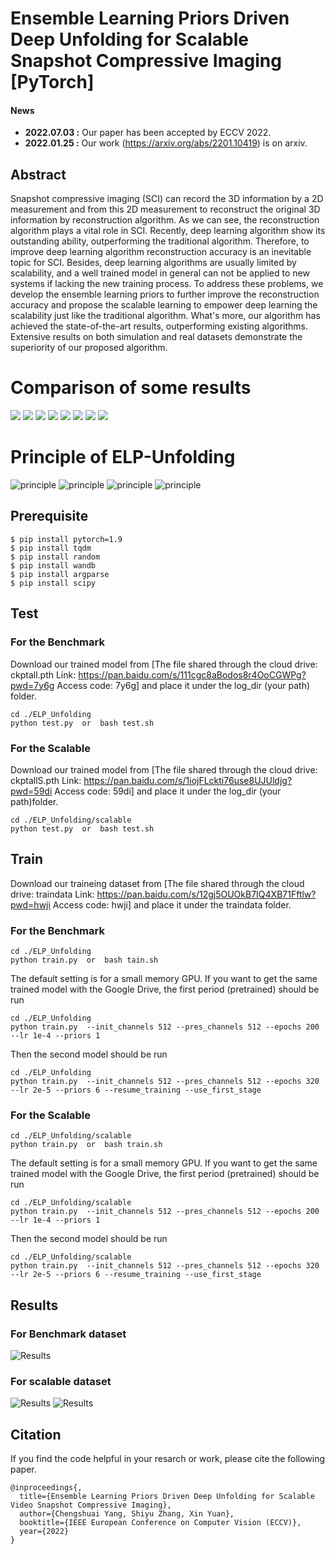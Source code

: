 # Ensemble Learning Priors Driven Deep Unfolding for Scalable Snapshot Compressive Imaging [PyTorch]
#### News
- **2022.07.03 :** Our paper has been accepted by ECCV 2022.
- **2022.01.25 :** Our work (https://arxiv.org/abs/2201.10419) is on arxiv.
## Abstract 
Snapshot compressive imaging (SCI) can record the 3D information by a 2D measurement and from this 2D measurement to  reconstruct the original 3D information by reconstruction algorithm. As we can see, the reconstruction algorithm plays a vital role in SCI. Recently, deep learning algorithm show its outstanding ability, outperforming the traditional algorithm. Therefore, to improve deep learning algorithm reconstruction accuracy is an inevitable topic for SCI. Besides, deep learning algorithms are usually limited by scalability, and a well trained model in general can not be applied to new systems if lacking the new training process. To address these problems, we develop the ensemble learning priors to further improve the reconstruction accuracy and propose the scalable learning to empower  deep learning the scalability just like the traditional algorithm. What's more, our algorithm has achieved the state-of-the-art results, outperforming existing algorithms. Extensive results on both simulation and real datasets demonstrate the superiority of our proposed algorithm.
# Comparison of some results
![](./video/scalable/1024_gif/Beauty_1024×1024.gif)
![](./video/scalable/1024_gif/ShakeNDry_1024×1024.gif)
![](./video/scalable/1024_gif/ReadySetGo_1024×1024.gif)
![](./video/scalable/1024_gif/YachtRide_1024×1024.gif)
![](./video/real/chop.gif)
![](./video/real/Dominoes.gif)
![](./video/real/Hand.gif)
![](./video/real/WaterBalloon.gif)

# Principle of ELP-Unfolding
![principle](fig/principle.jpg)
![principle](fig/single.jpg)
![principle](fig/ensemble.jpg)
![principle](fig/prior.jpg)


## Prerequisite

```shell
$ pip install pytorch=1.9
$ pip install tqdm
$ pip install random
$ pip install wandb
$ pip install argparse
$ pip install scipy
```
## Test
### For the Benchmark

Download our trained model from  [The file shared through the cloud drive: ckptall.pth
Link: https://pan.baidu.com/s/111cgc8aBodos8r4OoCGWPg?pwd=7y6g
Access code: 7y6g] and place it under the log_dir (your path) folder. 
```shell
cd ./ELP_Unfolding
python test.py  or  bash test.sh
```

### For the Scalable

Download our trained model from  [The file shared through the cloud drive: ckptallS.pth
Link: https://pan.baidu.com/s/1iojFLckti76use8UJUldjg?pwd=59di
Access code: 59di] and place it under the log_dir (your path)folder. 
```shell
cd ./ELP_Unfolding/scalable
python test.py  or  bash test.sh
```

## Train
Download our traineing dataset from  [The file shared through the cloud drive: traindata
Link: https://pan.baidu.com/s/12gj5OUOkB7IQ4XB71Fftlw?pwd=hwji
Access code: hwji] and place it under the traindata folder. 
### For the Benchmark
```shell
cd ./ELP_Unfolding
python train.py  or  bash tain.sh
```
The default setting is for a small memory GPU. If you want to get the same trained model with the Google Drive, the first period (pretrained) should be run
```shell
cd ./ELP_Unfolding
python train.py  --init_channels 512 --pres_channels 512 --epochs 200 --lr 1e-4 --priors 1 
```
Then the second model should be run
```shell
cd ./ELP_Unfolding
python train.py  --init_channels 512 --pres_channels 512 --epochs 320 --lr 2e-5 --priors 6 --resume_training --use_first_stage
```

### For the Scalable

```shell
cd ./ELP_Unfolding/scalable
python train.py  or  bash train.sh
```
The default setting is for a small memory GPU. If you want to get the same trained model with the Google Drive, the first period (pretrained) should be run
```shell
cd ./ELP_Unfolding/scalable
python train.py  --init_channels 512 --pres_channels 512 --epochs 200 --lr 1e-4 --priors 1 
```
Then the second model should be run
```shell
cd ./ELP_Unfolding/scalable
python train.py  --init_channels 512 --pres_channels 512 --epochs 320 --lr 2e-5 --priors 6 --resume_training --use_first_stage
```
## Results
### For Benchmark dataset

![Results](fig/benchmark.jpg)

### For scalable dataset

![Results](fig/512.jpg)
![Results](fig/1024.jpg)

## Citation
If you find the code helpful in your resarch or work, please cite the following paper.
```
@inproceedings{,
  title={Ensemble Learning Priors Driven Deep Unfolding for Scalable Video Snapshot Compressive Imaging},
  author={Chengshuai Yang, Shiyu Zhang, Xin Yuan},
  booktitle={IEEE European Conference on Computer Vision (ECCV)},
  year={2022}
}
```

